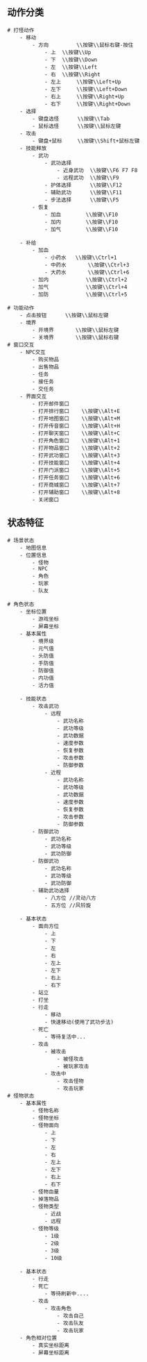## 动作分类
	# 打怪动作
		- 移动
			- 方向		 \\按键\\鼠标右键-按住
				- 上	 \\按键\\Up	
				- 下	 \\按键\\Down	
				- 左	 \\按键\\Left
				- 右	 \\按键\\Right
				- 左上	 \\按键\\Left+Up
				- 左下	 \\按键\\Left+Down	
				- 右上	 \\按键\\Right+Up
				- 右下	 \\按键\\Right+Down
		- 选择
			- 键盘选怪		\\按键\\Tab
			- 鼠标选怪		\\按键\\鼠标左键
		- 攻击
			- 键盘+鼠标		\\按键\\Shift+鼠标左键
		- 技能释放
			- 武功
				- 武功选择
					- 近身武功	\\按键\\F6 F7 F8
					- 远程武功	\\按键\\F9
				- 护体选择		\\按键\\F12
				- 辅助武功		\\按键\\F11
				- 步法选择		\\按键\\F5
			- 恢复				
				- 加血		\\按键\\F10
				- 加内		\\按键\\F10
				- 加气		\\按键\\F10
				
		- 补给
			- 加血
				- 小药水 	\\按键\\Ctrl+1
				- 中药水		\\按键\\Ctrl+3	
				- 大药水		\\按键\\Ctrl+6
			- 加内			\\按键\\Ctrl+2
			- 加气			\\按键\\Ctrl+4
			- 加防			\\按键\\Ctrl+5
		
	# 功能动作
		- 点击按钮		\\按键\\鼠标左键
		- 境界
			- 开境界		\\按键\\鼠标左键
			- 关境界		\\按键\\鼠标右键
	# 窗口交互
		- NPC交互
			- 购买物品
			- 出售物品
			- 任务
			- 接任务
			- 交任务
		- 界面交互
			- 打开邮件窗口
			- 打开排行窗口	\\按键\\Alt+E
			- 打开地图窗口	\\按键\\Alt+M
			- 打开传音窗口	\\按键\\Alt+H
			- 打开聊天窗口	\\按键\\Alt+C
			- 打开角色窗口	\\按键\\Alt+1
			- 打开物品窗口	\\按键\\Alt+2
			- 打开武功窗口	\\按键\\Alt+3
			- 打开技能窗口	\\按键\\Alt+4
			- 打开门派窗口	\\按键\\Alt+5
			- 打开任务窗口	\\按键\\Alt+6
			- 打开商城窗口	\\按键\\Alt+7
			- 打开辅助窗口	\\按键\\Alt+8
			- 关闭窗口
		
	
## 状态特征

	# 场景状态
		- 地图信息
		- 位置信息		
			- 怪物
			- NPC
			- 角色
			- 玩家
			- 队友

	# 角色状态
		- 坐标位置
			- 游戏坐标
			- 屏幕坐标
		- 基本属性
			- 境界级
			- 元气值
			- 头防值
			- 手防值
			- 防御值
			- 内功值
			- 活力值
			
		- 技能状态
			- 攻击武功
				- 远程
					- 武功名称
					- 武功等级
					- 武功数据
					- 速度参数
					- 恢复参数
					- 攻击参数
					- 防御参数
				- 近程
					- 武功名称
					- 武功等级
					- 武功数据
					- 速度参数
					- 恢复参数
					- 攻击参数
					- 防御参数					
			- 防御武功
				- 武功名称
				- 武功等级
				- 武功防御	
			- 防御武功
				- 武功名称
				- 武功等级
				- 武功防御
			- 辅助武功选择
				- 八方位 //灵动八方
				- 五方位 //风铃旋
					
		- 基本状态
			- 面向方位
				- 上
				- 下
				- 左
				- 右
				- 左上
				- 左下
				- 右上
				- 右下
			- 站立
			- 打坐
			- 行走
				- 移动
				- 快速移动(使用了武功步法)
			- 死亡
				- 等待复活中...
			- 攻击
				- 被攻击
					- 被怪攻击
					- 被玩家攻击
				- 攻击中
					- 攻击怪物
					- 攻击玩家
	# 怪物状态
		- 基本属性
			- 怪物名称
			- 怪物坐标
			- 怪物面向
				- 上
				- 下
				- 左
				- 右
				- 左上
				- 左下
				- 右上
				- 右下
			- 怪物血量
			- 掉落物品
			- 怪物类型
				- 近战
				- 远程
			- 怪物等级
				- 1级
				- 2级
				- 3级
				- 10级
			
		- 基本状态
			- 行走
			- 死亡
				- 等待刷新中....
			- 攻击
				- 攻击角色
					- 攻击自己
					- 攻击队友
					- 攻击玩家
		- 角色相对位置
			- 真实坐标距离
			- 屏幕坐标距离